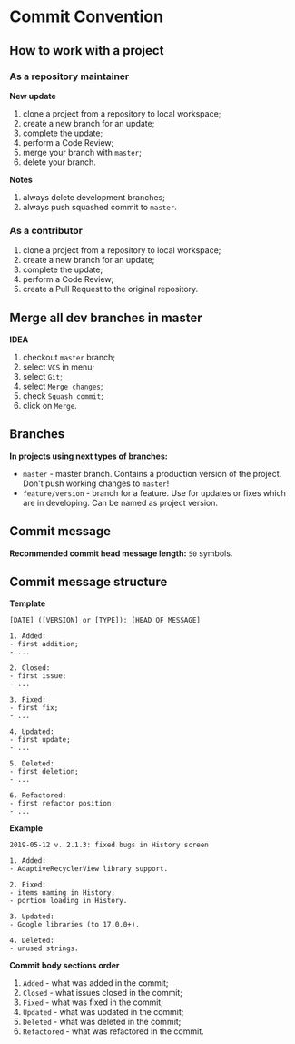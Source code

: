 # Commit Convention

## How to work with a project

### As a repository maintainer

__New update__

1. clone a project from a repository to local workspace;
2. create a new branch for an update;
3. complete the update;
4. perform a Code Review;
5. merge your branch with `master`;
6. delete your branch.

__Notes__

1. always delete development branches;
2. always push squashed commit to `master`.

### As a contributor

1. clone a project from a repository to local workspace;
2. create a new branch for an update;
3. complete the update;
4. perform a Code Review;
5. create a Pull Request to the original repository.

## Merge all dev branches in master

__IDEA__

1. checkout `master` branch;
2. select `VCS` in menu;
3. select `Git`;
4. select `Merge changes`;
5. check `Squash commit`;
6. click on `Merge`.

## Branches

__In projects using next types of branches:__

* `master` - master branch. Contains a production version of the project. Don't push working changes to `master`!
* `feature/version` - branch for a feature. Use for updates or fixes which are in developing. Can be named as project version.

## Commit message

__Recommended commit head message length:__ `50` symbols.

## Commit message structure

__Template__

```
[DATE] ([VERSION] or [TYPE]): [HEAD OF MESSAGE]

1. Added:
- first addition;
- ...

2. Closed:
- first issue;
- ...

3. Fixed:
- first fix;
- ...

4. Updated:
- first update;
- ...

5. Deleted:
- first deletion;
- ...

6. Refactored:
- first refactor position;
- ...
```

__Example__

```
2019-05-12 v. 2.1.3: fixed bugs in History screen

1. Added:
- AdaptiveRecyclerView library support.

2. Fixed:
- items naming in History;
- portion loading in History.

3. Updated:
- Google libraries (to 17.0.0+).

4. Deleted:
- unused strings.
```

__Commit body sections order__

1. `Added` - what was added in the commit;
2. `Closed` - what issues closed in the commit;
3. `Fixed` - what was fixed in the commit;
4. `Updated` - what was updated in the commit;
5. `Deleted` - what was deleted in the commit;
6. `Refactored` - what was refactored in the commit.
